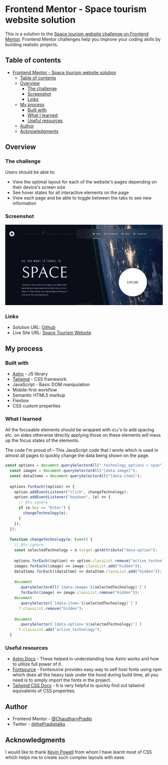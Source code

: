 # Frontend Mentor - Space tourism website solution

This is a solution to the [Space tourism website challenge on Frontend Mentor](https://www.frontendmentor.io/challenges/space-tourism-multipage-website-gRWj1URZ3). Frontend Mentor challenges help you improve your coding skills by building realistic projects. 

## Table of contents

- [Frontend Mentor - Space tourism website solution](#frontend-mentor---space-tourism-website-solution)
  - [Table of contents](#table-of-contents)
  - [Overview](#overview)
    - [The challenge](#the-challenge)
    - [Screenshot](#screenshot)
    - [Links](#links)
  - [My process](#my-process)
    - [Built with](#built-with)
    - [What I learned](#what-i-learned)
    - [Useful resources](#useful-resources)
  - [Author](#author)
  - [Acknowledgments](#acknowledgments)


## Overview

### The challenge

Users should be able to:

- View the optimal layout for each of the website's pages depending on their device's screen size
- See hover states for all interactive elements on the page
- View each page and be able to toggle between the tabs to see new information

### Screenshot

![Home page screenshot](./screenshots/homepage.png)

### Links

- Solution URL: [Github](https://github.com/ChaudharyPradip/FrontendMentor_space_tourism_website)
- Live Site URL: [Space Tourism Website](https://fm-space-tourism-website-sol.netlify.app/)

## My process

### Built with

- [Astro](https://astro.build/) - JS library
- [Tailwind](https://tailwindcss.com/) - CSS framework
- JavaScript - Basic DOM manipulation
- Mobile-first workflow
- Semantic HTML5 markup
- Flexbox
- CSS custom properties

### What I learned

All the focusable elements should be wrapped with ```div```'s to add spacing etc. on sides otherwise directly applying those on these elements will mess up the focus states of the elements.

The code I'm proud of:-
This JavaScript code that I wrote which is used in almost all pages to quickly change the data being shown on the page.
```javascript
const options = document.querySelectorAll(".technology_options > span");
  const images = document.querySelectorAll("[data-image]");
  const dataItems = document.querySelectorAll("[data-item]");

  options.forEach((option) => {
    option.addEventListener("click", changeTechnology);
    option.addEventListener("keydown", (e) => {
      // @ts-ignore
      if (e.key == "Enter") {
        changeTechnology(e);
      }
    });
  });

  function changeTechnology(e: Event) {
    // @ts-ignore
    const selectedTechnology = e.target.getAttribute("data-option");

    options.forEach((option) => option.classList.remove("active_technology"));
    images.forEach((image) => image.classList.add("hidden"));
    dataItems.forEach((dataItem) => dataItem.classList.add("hidden"));

    document
      .querySelectorAll(`[data-image='${selectedTechnology}']`)
      .forEach((image) => image.classList.remove("hidden"));
    document
      .querySelector(`[data-item='${selectedTechnology}']`)
      ?.classList.remove("hidden");

    document
      .querySelector(`[data-option='${selectedTechnology}']`)
      ?.classList.add("active_technology");
  }
```

### Useful resources

- [Astro Docs](https://docs.astro.build/en/getting-started/) - These helped in understanding how Astro works and how to utilize full power of it.
- [Fontsource](https://fontsource.org/) - Fontsource provides easy way to self host fonts using npm which does all the heavy task under the hood during build time, all you need is to simply import the fonts in the project.
- [Tailwind CSS Docs](https://tailwindcss.com/docs/) - It is very helpful to quickly find out tailwind equivalents of CSS properties.

## Author

<!--- - Website - [Pradip Chaudhary](https://www.your-site.com) --->
- Frontend Mentor - [@ChaudharyPradip](https://www.frontendmentor.io/profile/ChaudharyPradip)
- Twitter - [@thePradiptalks](https://www.twitter.com/thePradiptalks)

## Acknowledgments

I would like to thank [Kevin Powell](https://www.youtube.com/@KevinPowell?themeRefresh=1) from whom I have learnt most of CSS which helps me to create such complex layouts with ease.
